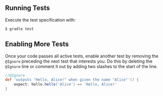 ## Running Tests

Execute the test specification with:

```bash
$ gradle test
```

## Enabling More Tests

Once your code passes all active tests, enable another test by removing the
`@Ignore` preceding the next test that interests you.  Do this by deleting
the `@Ignore` line or comment it out by adding two slashes to the start of
the line.

```Groovy
//@Ignore
def 'outputs "Hello, Alice!" when given the name "Alice"'() {
    expect: hello.hello('Alice') == 'Hello, Alice!'
}
```
